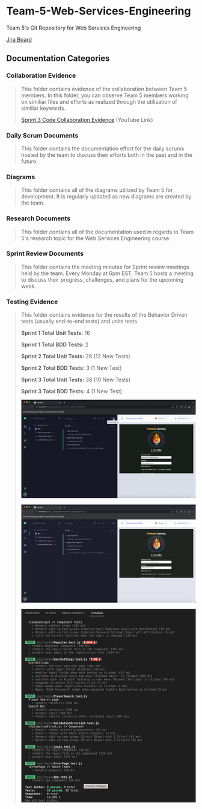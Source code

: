 # Team-5-Web-Services-Engineering
Team 5's Git Repository for Web Services Engineering

[Jira Board](https://teamfivewebservices.atlassian.net/jira/software/projects/T5WSE/boards/1)

## Documentation Categories

### Collaboration Evidence

>This folder contains evidence of the collaboration between Team 5 members. In this folder, you can observe Team 5 members working on similiar files and efforts as realized through the utilization of similiar keywords.
>
>[Sprint 3 Code Collaboration Evidence](https://youtu.be/WGB5z1UjZ9Y) (YouTube Link)

### Daily Scrum Documents

>This folder contains the documentation effort for the daily scrums hosted by the team to discuss their efforts both in the past and in the future.

### Diagrams

>This folder contains all of the diagrams utilized by Team 5 for development. It is regularly updated as new diagrams are created by the team.

### Research Documents

>This folder contains all of the documentation used in regards to Team 5's research topic for the Web Services Engineering course.

### Sprint Review Documents

>This folder contains the meeting minutes for Sprint review meetings held by the team. Every Monday at 6pm EST, Team 5 hosts a meeting to discuss their progress, challenges, and plans for the upcoming week.

### Testing Evidence

>This folder contains evidence for the results of the Behavior Driven tests (usually end-to-end tests) and units tests.
>
> **Sprint 1 Total Unit Tests:** 16
>
> **Sprint 1 Total BDD Tests:** 2
>
> **Sprint 2 Total Unit Tests:** 28 (12 New Tests)
>
> **Sprint 2 Total BDD Tests:** 3 (1 New Test)
>
> **Sprint 3 Total Unit Tests:** 38 (10 New Tests)
>
> **Sprint 3 Total BDD Tests:** 4 (1 New Test)
>
>![E2E Tests](/Documentation/Testing%20Evidence/Team5-Sprint2-E2ELive.gif)
>
>![E2E Tests](/Documentation/Testing%20Evidence/Team5-Sprint2-E2ETests.png)
>
>![Unit Tests](/Documentation/Testing%20Evidence/Team5_Sprint2_UnitTests.png)
